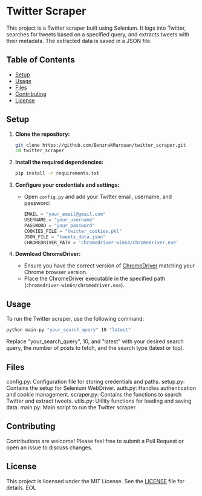 # Twitter Scraper

This project is a Twitter scraper built using Selenium. It logs into Twitter, searches for tweets based on a specified query, and extracts tweets with their metadata. The extracted data is saved in a JSON file.

## Table of Contents

- [Setup](#setup)
- [Usage](#usage)
- [Files](#files)
- [Contributing](#contributing)
- [License](#license)

## Setup

1. **Clone the repository:**
    ```sh
    git clone https://github.com/BenzrakMarouan/twitter_scraper.git
    cd twitter_scraper
    ```

2. **Install the required dependencies:**
    ```sh
    pip install -r requirements.txt
    ```

3. **Configure your credentials and settings:**
   - Open `config.py` and add your Twitter email, username, and password:
     ```python
     EMAIL = "your_email@gmail.com"
     USERNAME = "your_username"
     PASSWORD = "your_password"
     COOKIES_FILE = "twitter_cookies.pkl"
     JSON_FILE = "tweets_data.json"
     CHROMEDRIVER_PATH = 'chromedriver-win64/chromedriver.exe'
     ```

4. **Download ChromeDriver:**
   - Ensure you have the correct version of [ChromeDriver](https://googlechromelabs.github.io/chrome-for-testing/) matching your Chrome browser version.
   - Place the ChromeDriver executable in the specified path (`chromedriver-win64/chromedriver.exe`).

## Usage

To run the Twitter scraper, use the following command:

```sh
python main.py "your_search_query" 10 "latest"
```
Replace "your_search_query", 10, and "latest" with your desired search query, the number of posts to fetch, and the search type (latest or top).

## Files

config.py: Configuration file for storing credentials and paths.
setup.py: Contains the setup for Selenium WebDriver.
auth.py: Handles authentication and cookie management.
scraper.py: Contains the functions to search Twitter and extract tweets.
utils.py: Utility functions for loading and saving data.
main.py: Main script to run the Twitter scraper.

## Contributing

Contributions are welcome! Please feel free to submit a Pull Request or open an issue to discuss changes.

## License

This project is licensed under the MIT License. See the [LICENSE](LICENSE) file for details.
EOL
